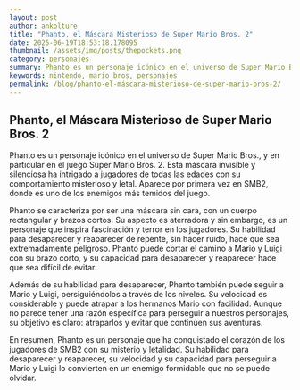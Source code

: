 ```yaml
--- 
layout: post 
author: ankolture 
title: "Phanto, el Máscara Misterioso de Super Mario Bros. 2"
date: 2025-06-19T18:53:18.178095 
thumbnail: /assets/img/posts/thepockets.png
category: personajes 
summary: Phanto es un personaje icónico en el universo de Super Mario Bros., y en particular en el juego Super Mario Bros. 2. Esta máscara invisible y silencio...
keywords: nintendo, mario bros, personajes 
permalink: /blog/phanto-el-máscara-misterioso-de-super-mario-bros-2/ 
--- 
```


## Phanto, el Máscara Misterioso de Super Mario Bros. 2

Phanto es un personaje icónico en el universo de Super Mario Bros., y en particular en el juego Super Mario Bros. 2. Esta máscara invisible y silenciosa ha intrigado a jugadores de todas las edades con su comportamiento misterioso y letal. Aparece por primera vez en SMB2, donde es uno de los enemigos más temidos del juego.

Phanto se caracteriza por ser una máscara sin cara, con un cuerpo rectangular y brazos cortos. Su aspecto es aterradora y sin embargo, es un personaje que inspira fascinación y terror en los jugadores. Su habilidad para desaparecer y reaparecer de repente, sin hacer ruido, hace que sea extremadamente peligroso. Phanto puede cortar el camino a Mario y Luigi con su brazo corto, y su capacidad para desaparecer y reaparecer hace que sea difícil de evitar.

Además de su habilidad para desaparecer, Phanto también puede seguir a Mario y Luigi, persiguiéndolos a través de los niveles. Su velocidad es considerable y puede atrapar a los hermanos Mario con facilidad. Aunque no parece tener una razón específica para perseguir a nuestros personajes, su objetivo es claro: atraparlos y evitar que continúen sus aventuras.

En resumen, Phanto es un personaje que ha conquistado el corazón de los jugadores de SMB2 con su misterio y letalidad. Su habilidad para desaparecer y reaparecer, su velocidad y su capacidad para perseguir a Mario y Luigi lo convierten en un enemigo formidable que no se puede olvidar.
